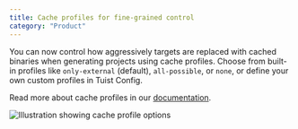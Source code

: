 ```yaml
---
title: Cache profiles for fine-grained control
category: "Product"
---
```


You can now control how aggressively targets are replaced with cached binaries when generating projects using cache profiles. Choose from built-in profiles like `only-external` (default), `all-possible`, or `none`, or define your own custom profiles in Tuist Config.

Read more about cache profiles in our [documentation](https://docs.tuist.dev/en/guides/features/cache/module-cache#cache-profiles).

![Illustration showing cache profile options](/marketing/images/changelog/2025.10.31-cache-profiles.png)
